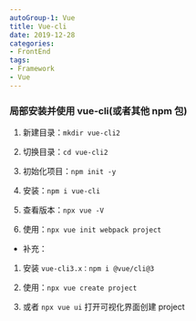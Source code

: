 ```yaml
---
autoGroup-1: Vue
title: Vue-cli
date: 2019-12-28
categories: 
- FrontEnd
tags:
- Framework
- Vue
---
```


### 局部安装并使用 vue-cli(或者其他 npm 包)

1. 新建目录：`mkdir vue-cli2`

2. 切换目录：`cd vue-cli2`

3. 初始化项目：`npm init -y`

4. 安装：`npm i vue-cli`

5. 查看版本：`npx vue -V`

6. 使用：`npx vue init webpack project`

- 补充：

1. 安装 `vue-cli3.x：npm i @vue/cli@3`

7. 使用：`npx vue create project`
   
8. 或者 `npx vue ui` 打开可视化界面创建 project

